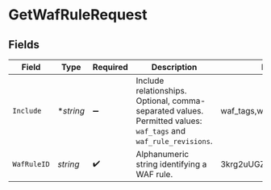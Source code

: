 # GetWafRuleRequest


## Fields

| Field                                                                                                            | Type                                                                                                             | Required                                                                                                         | Description                                                                                                      | Example                                                                                                          |
| ---------------------------------------------------------------------------------------------------------------- | ---------------------------------------------------------------------------------------------------------------- | ---------------------------------------------------------------------------------------------------------------- | ---------------------------------------------------------------------------------------------------------------- | ---------------------------------------------------------------------------------------------------------------- |
| `Include`                                                                                                        | **string*                                                                                                        | :heavy_minus_sign:                                                                                               | Include relationships. Optional, comma-separated values. Permitted values: `waf_tags` and `waf_rule_revisions`.<br/> | waf_tags,waf_rule_revisions                                                                                      |
| `WafRuleID`                                                                                                      | *string*                                                                                                         | :heavy_check_mark:                                                                                               | Alphanumeric string identifying a WAF rule.                                                                      | 3krg2uUGZzb2W9Euo4moOR                                                                                           |
